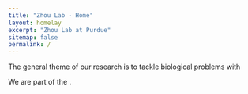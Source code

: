 ```yaml
---
title: "Zhou Lab - Home"
layout: homelay
excerpt: "Zhou Lab at Purdue"
sitemap: false
permalink: /
---
```


The general theme of our research is to tackle biological problems with

<!--
-->

We are part of the .
<!--
-->

[github]: https://github.com/eldronzhou
